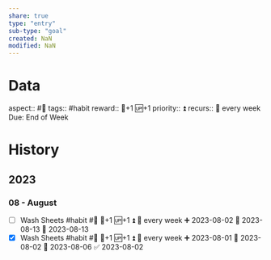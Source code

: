 ```yaml
---
share: true
type: "entry"
sub-type: "goal"
created: NaN 
modified: NaN
---
```

# Data
aspect:: #🛌
tags:: #habit
reward:: 🥄+1 🆙+1
priority:: ⏫
recurs:: 🔁 every week 
Due: End of Week
# History
## 2023
### 08 - August
- [ ] Wash Sheets #habit #🛌 🥄+1 🆙+1 ⏫ 🔁 every week ➕ 2023-08-02 🛫 2023-08-13 📅 2023-08-13
- [x] Wash Sheets #habit #🛌 🥄+1 🆙+1 ⏫ 🔁 every week ➕ 2023-08-01 🛫 2023-08-02 📅 2023-08-06 ✅ 2023-08-02